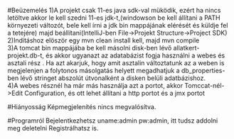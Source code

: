#Beüzemelés
1)A projekt csak 11-es java sdk-val müködik, ezért ha nincs letöltve akkor 
le kell szedni 11-es jdk-t,(windowson be kell állítani a PATH környezeti változót, bele kell írni a jdk bin mappájának elérését és küldje fel a tetejére) majd beállítani(IntelliJ-ben File->Projekt Structure->Project SDK)
2)Indításhoz elöször egy mvn clean install kell, majd mvn compile    
3)A tomcat bin mappájába be kell másolni disk-ben lévő allatkert-projekt.db-t, és akkor ugyanazt az adatabázist fogja használni a webes és asztali rész 
. Ha azt akarjuk, hogy amit asztalin változtatunk az a weben is megjelenjen a folytonos másolgatás helyett megadhatjuk a db_properties-ben lévő stringet abszolút útvonalként a disken belüli adatbázishoz.  
4)A webes résznél ha már más használja azt a portot, akkor Tomccat-nél->Edit Configuration, és ott lehet állítani a http portot és a jmx portot

#Hiányosság
Képmegjelenítés nincs megvalósítva.

#Programról
Bejelentkezhetsz uname:admin pw:admin, itt tudsz addolni meg deletelni 
Registrálhatsz is.